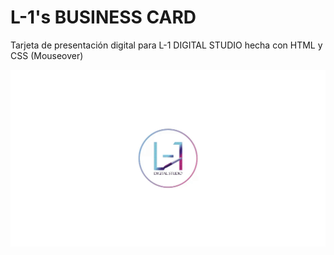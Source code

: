 # L-1's BUSINESS CARD
Tarjeta de presentación digital para L-1 DIGITAL STUDIO hecha con HTML y CSS (Mouseover)

![](https://github.com/JDavidex/L-1-BUSINESS-CARD/blob/main/2023-10-21-12-59-09.gif)
